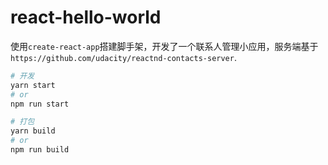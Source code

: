 # react-hello-world
使用`create-react-app`搭建脚手架，开发了一个联系人管理小应用，服务端基于`https://github.com/udacity/reactnd-contacts-server`.

```bash
# 开发
yarn start 
# or
npm run start

# 打包
yarn build
# or
npm run build
```

